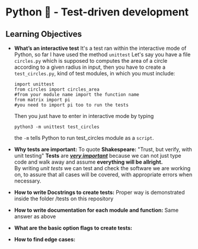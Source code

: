 # **Python :snake: - Test-driven development**

## **Learning Objectives**

- **What’s an interactive test**
	It's a test ran within the interactive mode of Python, so far I have used the method `unittest`
	Let's say you have a file `circles.py` which is supposed to computes the area of a circle according to a given radius in input, then you have to create a `test_circles.py`, kind of test modules, in which you must include:
	```
	import unittest
	from circles import circles_area 
	#from your module name import the function name
	from matrix import pi
	#you need to import pi too to run the tests
	```

	Then you just have to enter in interactive mode by typing
	```
	python3 -m unittest test_circles
	```
	the `-m` tells Python to run test_circles module as a `script`.

- **Why tests are important:**
	To quote **Shakespeare:** "Trust, but verify, with unit testing"
	**Tests** are <u>***very important***</u> because we can not just type code and walk away and assume **everything will be allright.**<br>
	By writing *unit tests* we can test and check the software we are working on, to assure that all cases will be covered, with appropriate errors when necessary.
- **How to write Docstrings to create tests:**
	Proper way is demonstrated inside the folder /tests on this repository
- **How to write documentation for each module and function:**
	Same answer as above
- **What are the basic option flags to create tests:**

- **How to find edge cases:**
